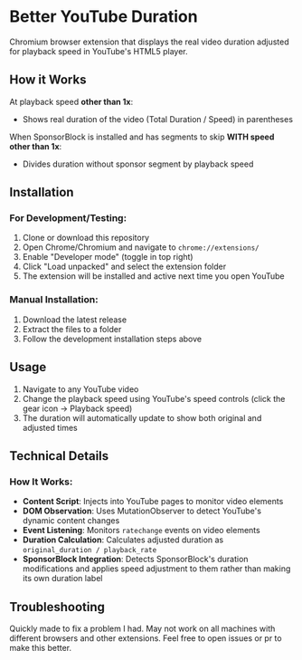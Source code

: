 # Better YouTube Duration

Chromium browser extension that displays the real video duration adjusted for playback speed in YouTube's HTML5 player. 

## How it Works
At playback speed **other than 1x**: 
- Shows real duration of the video (Total Duration / Speed) in parentheses 

When SponsorBlock is installed and has segments to skip **WITH speed other than 1x**:
- Divides duration without sponsor segment by playback speed

## Installation

### For Development/Testing:

1. Clone or download this repository
2. Open Chrome/Chromium and navigate to `chrome://extensions/`
3. Enable "Developer mode" (toggle in top right)
4. Click "Load unpacked" and select the extension folder
5. The extension will be installed and active next time you open YouTube

### Manual Installation:

1. Download the latest release
2. Extract the files to a folder
3. Follow the development installation steps above

## Usage

1. Navigate to any YouTube video
2. Change the playback speed using YouTube's speed controls (click the gear icon → Playback speed)
3. The duration will automatically update to show both original and adjusted times

## Technical Details

### How It Works:
- **Content Script**: Injects into YouTube pages to monitor video elements
- **DOM Observation**: Uses MutationObserver to detect YouTube's dynamic content changes
- **Event Listening**: Monitors `ratechange` events on video elements
- **Duration Calculation**: Calculates adjusted duration as `original_duration / playback_rate`
- **SponsorBlock Integration**: Detects SponsorBlock's duration modifications and applies speed adjustment to them rather than making its own duration label

## Troubleshooting 
Quickly made to fix a problem I had. May not work on all machines with different browsers and other extensions. 
Feel free to open issues or pr to make this better.